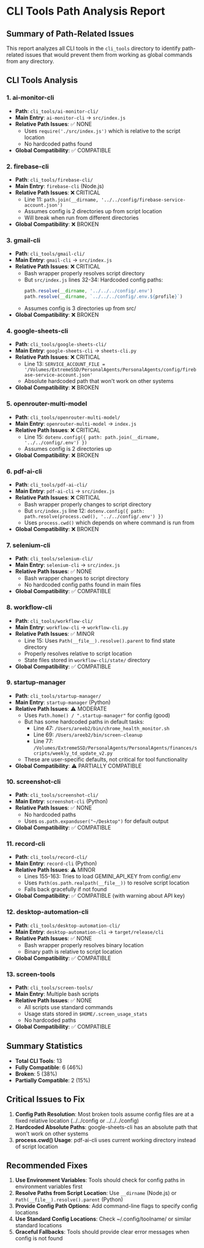 # CLI Tools Path Analysis Report

## Summary of Path-Related Issues

This report analyzes all CLI tools in the `cli_tools` directory to identify path-related issues that would prevent them from working as global commands from any directory.

## CLI Tools Analysis

### 1. **ai-monitor-cli**
- **Path**: `cli_tools/ai-monitor-cli/`
- **Main Entry**: `ai-monitor-cli` → `src/index.js`
- **Relative Path Issues**: ✅ NONE
  - Uses `require('./src/index.js')` which is relative to the script location
  - No hardcoded paths found
- **Global Compatibility**: ✅ COMPATIBLE

### 2. **firebase-cli**
- **Path**: `cli_tools/firebase-cli/`
- **Main Entry**: `firebase-cli` (Node.js)
- **Relative Path Issues**: ❌ CRITICAL
  - Line 11: `path.join(__dirname, '../../config/firebase-service-account.json')`
  - Assumes config is 2 directories up from script location
  - Will break when run from different directories
- **Global Compatibility**: ❌ BROKEN

### 3. **gmail-cli**
- **Path**: `cli_tools/gmail-cli/`
- **Main Entry**: `gmail-cli` → `src/index.js`
- **Relative Path Issues**: ❌ CRITICAL
  - Bash wrapper properly resolves script directory
  - But `src/index.js` lines 32-34: Hardcoded config paths:
    ```javascript
    path.resolve(__dirname, '../../../config/.env')
    path.resolve(__dirname, `../../../config/.env.${profile}`)
    ```
  - Assumes config is 3 directories up from src/
- **Global Compatibility**: ❌ BROKEN

### 4. **google-sheets-cli**
- **Path**: `cli_tools/google-sheets-cli/`
- **Main Entry**: `google-sheets-cli` → `sheets-cli.py`
- **Relative Path Issues**: ❌ CRITICAL
  - Line 13: `SERVICE_ACCOUNT_FILE = '/Volumes/ExtremeSSD/PersonalAgents/PersonalAgents/config/firebase-service-account.json'`
  - Absolute hardcoded path that won't work on other systems
- **Global Compatibility**: ❌ BROKEN

### 5. **openrouter-multi-model**
- **Path**: `cli_tools/openrouter-multi-model/`
- **Main Entry**: `openrouter-multi-model` → `index.js`
- **Relative Path Issues**: ❌ CRITICAL
  - Line 15: `dotenv.config({ path: path.join(__dirname, '../../config/.env') })`
  - Assumes config is 2 directories up
- **Global Compatibility**: ❌ BROKEN

### 6. **pdf-ai-cli**
- **Path**: `cli_tools/pdf-ai-cli/`
- **Main Entry**: `pdf-ai-cli` → `src/index.js`
- **Relative Path Issues**: ❌ CRITICAL
  - Bash wrapper properly changes to script directory
  - But `src/index.js` line 12: `dotenv.config({ path: path.resolve(process.cwd(), '../../config/.env') })`
  - Uses `process.cwd()` which depends on where command is run from
- **Global Compatibility**: ❌ BROKEN

### 7. **selenium-cli**
- **Path**: `cli_tools/selenium-cli/`
- **Main Entry**: `selenium-cli` → `src/index.js`
- **Relative Path Issues**: ✅ NONE
  - Bash wrapper changes to script directory
  - No hardcoded config paths found in main files
- **Global Compatibility**: ✅ COMPATIBLE

### 8. **workflow-cli**
- **Path**: `cli_tools/workflow-cli/`
- **Main Entry**: `workflow-cli` → `workflow-cli.py`
- **Relative Path Issues**: ✅ MINOR
  - Line 15: Uses `Path(__file__).resolve().parent` to find state directory
  - Properly resolves relative to script location
  - State files stored in `workflow-cli/state/` directory
- **Global Compatibility**: ✅ COMPATIBLE

### 9. **startup-manager**
- **Path**: `cli_tools/startup-manager/`
- **Main Entry**: `startup-manager` (Python)
- **Relative Path Issues**: ⚠️ MODERATE
  - Uses `Path.home() / ".startup-manager"` for config (good)
  - But has some hardcoded paths in default tasks:
    - Line 47: `/Users/areeb2/bin/chrome_health_monitor.sh`
    - Line 69: `/Users/areeb2/bin/screen-cleanup`
    - Line 77: `/Volumes/ExtremeSSD/PersonalAgents/PersonalAgents/finances/scripts/weekly_td_update_v2.py`
  - These are user-specific defaults, not critical for tool functionality
- **Global Compatibility**: ⚠️ PARTIALLY COMPATIBLE

### 10. **screenshot-cli**
- **Path**: `cli_tools/screenshot-cli/`
- **Main Entry**: `screenshot-cli` (Python)
- **Relative Path Issues**: ✅ NONE
  - No hardcoded paths
  - Uses `os.path.expanduser("~/Desktop")` for default output
- **Global Compatibility**: ✅ COMPATIBLE

### 11. **record-cli**
- **Path**: `cli_tools/record-cli/`
- **Main Entry**: `record-cli` (Python)
- **Relative Path Issues**: ⚠️ MINOR
  - Lines 155-163: Tries to load GEMINI_API_KEY from config/.env
  - Uses `Path(os.path.realpath(__file__))` to resolve script location
  - Falls back gracefully if not found
- **Global Compatibility**: ✅ COMPATIBLE (with warning about API key)

### 12. **desktop-automation-cli**
- **Path**: `cli_tools/desktop-automation-cli/`
- **Main Entry**: `desktop-automation-cli` → `target/release/cli`
- **Relative Path Issues**: ✅ NONE
  - Bash wrapper properly resolves binary location
  - Binary path is relative to script location
- **Global Compatibility**: ✅ COMPATIBLE

### 13. **screen-tools**
- **Path**: `cli_tools/screen-tools/`
- **Main Entry**: Multiple bash scripts
- **Relative Path Issues**: ✅ NONE
  - All scripts use standard commands
  - Usage stats stored in `$HOME/.screen_usage_stats`
  - No hardcoded paths
- **Global Compatibility**: ✅ COMPATIBLE

## Summary Statistics

- **Total CLI Tools**: 13
- **Fully Compatible**: 6 (46%)
- **Broken**: 5 (38%)
- **Partially Compatible**: 2 (15%)

## Critical Issues to Fix

1. **Config Path Resolution**: Most broken tools assume config files are at a fixed relative location (../../config or ../../../config)
2. **Hardcoded Absolute Paths**: google-sheets-cli has an absolute path that won't work on other systems
3. **process.cwd() Usage**: pdf-ai-cli uses current working directory instead of script location

## Recommended Fixes

1. **Use Environment Variables**: Tools should check for config paths in environment variables first
2. **Resolve Paths from Script Location**: Use `__dirname` (Node.js) or `Path(__file__).resolve().parent` (Python)
3. **Provide Config Path Options**: Add command-line flags to specify config locations
4. **Use Standard Config Locations**: Check ~/.config/toolname/ or similar standard locations
5. **Graceful Fallbacks**: Tools should provide clear error messages when config is not found